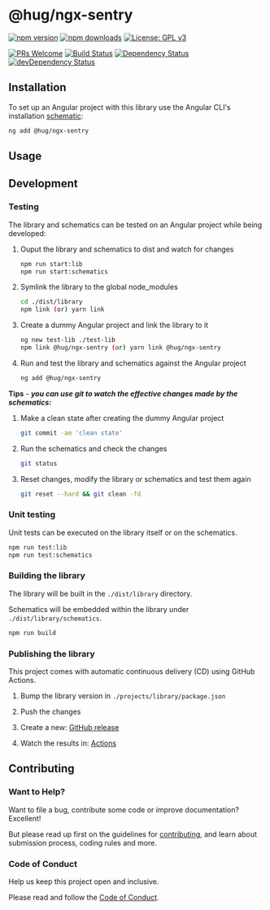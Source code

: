# @hug/ngx-sentry

[![npm version](https://img.shields.io/npm/v/@hug/ngx-sentry.svg?logo=npm&logoColor=fff&label=NPM+package&color=limegreen)](https://www.npmjs.com/package/@hug/ngx-sentry) [![npm downloads](https://img.shields.io/npm/dm/@hug/ngx-sentry.svg)](https://npmcharts.com/compare/@hug/ngx-sentry?minimal=true) [![License: GPL v3](https://img.shields.io/badge/License-GPLv3-blue.svg)](https://www.gnu.org/licenses/gpl-3.0)

[![PRs Welcome](https://img.shields.io/badge/PRs-welcome-brightgreen.svg)](http://makeapullrequest.com) [![Build Status](https://github.com/DSI-HUG/ngx-sentry/workflows/CI%20tests/badge.svg)](https://github.com/DSI-HUG/ngx-sentry/actions?query=workflow:CI%20tests) [![Dependency Status](https://img.shields.io/david/DSI-HUG/ngx-sentry.svg)](https://david-dm.org/DSI-HUG/ngx-sentry) [![devDependency Status](https://img.shields.io/david/dev/DSI-HUG/ngx-sentry.svg)](https://david-dm.org/DSI-HUG/ngx-sentry#info=devDependencies)

<!-- edit: description -->

## Installation

To set up an Angular project with this library use the Angular CLI's installation [schematic][schematics]:

```sh
ng add @hug/ngx-sentry
```

<!-- edit:
The ng add command will install the library and ask the following questions to determine which features to include:

1. lorem ipsum
2. lorem ipsum

The ng add command will additionally perform the following configurations:

* lorem ipsum
* lorem ipsum
-->


## Usage

<!-- edit: usage -->


## Development

### Testing

The library and schematics can be tested on an Angular project while being developed:

1. Ouput the library and schematics to dist and watch for changes

   ```sh
   npm run start:lib
   npm run start:schematics
   ```

2. Symlink the library to the global node_modules

   ```sh
   cd ./dist/library
   npm link (or) yarn link
   ```

3. Create a dummy Angular project and link the library to it

   ```sh
   ng new test-lib ./test-lib
   npm link @hug/ngx-sentry (or) yarn link @hug/ngx-sentry
   ```

4. Run and test the library and schematics against the Angular project

   ```sh
   ng add @hug/ngx-sentry
   ```

**Tips** - ***you can use git to watch the effective changes made by the schematics:***

1. Make a clean state after creating the dummy Angular project

   ```sh
   git commit -am 'clean state'
   ```

2. Run the schematics and check the changes

   ```sh
   git status
   ```

3. Reset changes, modify the library or schematics and test them again

   ```sh
   git reset --hard && git clean -fd
   ```

### Unit testing

Unit tests can be executed on the library itself or on the schematics.

```sh
npm run test:lib
npm run test:schematics
```

### Building the library

The library will be built in the `./dist/library` directory.

Schematics will be embedded within the library under `./dist/library/schematics`.

```sh
npm run build
```

### Publishing the library

This project comes with automatic continuous delivery (CD) using GitHub Actions.

1. Bump the library version in `./projects/library/package.json`

2. Push the changes

3. Create a new: [GitHub release](https://github.com/@hug/ngx-sentry/releases/new)

4. Watch the results in: [Actions](https://github.com/@hug/ngx-sentry/actions)


## Contributing

### Want to Help?

Want to file a bug, contribute some code or improve documentation? Excellent!

But please read up first on the guidelines for [contributing][contributing], and learn about submission process, coding rules and more.

### Code of Conduct

Help us keep this project open and inclusive.

Please read and follow the [Code of Conduct][codeofconduct].




[schematics]: https://angular.io/guide/schematics-for-libraries
[contributing]: CONTRIBUTING.md
[codeofconduct]: CODE_OF_CONDUCT.md
